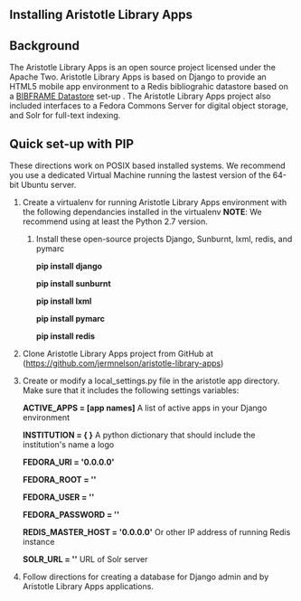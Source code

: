 Installing Aristotle Library Apps 
---------------------------------

## Background
The Aristotle Library Apps is an open source project licensed under the Apache 
Two. Aristotle Library Apps is based on Django to provide an HTML5 mobile app
environment to a Redis bibliograhic datastore based on a 
[BIBFRAME Datastore](https://github.com/jermnelson/BIBFRAME-Datastore)
set-up . The Aristotle Library Apps project also included interfaces to a 
Fedora Commons Server for digital object storage, and Solr for full-text 
indexing.

## Quick set-up with PIP
These directions work on POSIX based installed systems. We recommend you use
a dedicated Virtual Machine running the lastest version of the 64-bit Ubuntu
server.

1. Create a virtualenv for running Aristotle Library Apps environment with
   the following dependancies installed in the virtualenv **NOTE**: We recommend
   using at least the Python 2.7 version.

   1. Install these open-source projects Django, Sunburnt, lxml, redis, and pymarc

      **pip install django**

      **pip install sunburnt**

      **pip install lxml**

      **pip install pymarc**

      **pip install redis**

2. Clone Aristotle Library Apps project from GitHub at (https://github.com/jermnelson/aristotle-library-apps)

3. Create or modify a local_settings.py file in the aristotle app directory.
   Make sure that it includes the following settings variables:

      **ACTIVE_APPS = [app names]** A list of active apps in your Django environment

      **INSTITUTION = { }** A python dictionary that should include the institution's name a logo

      **FEDORA_URI = '0.0.0.0'**

      **FEDORA_ROOT = ''**
      
      **FEDORA_USER = ''**

      **FEDORA_PASSWORD = ''**

      **REDIS_MASTER_HOST = '0.0.0.0'**  Or other IP address of running Redis instance

      **SOLR_URL = ''** URL of Solr server
      

4. Follow directions for creating a database for Django admin and
   by Aristotle Library Apps applications.

